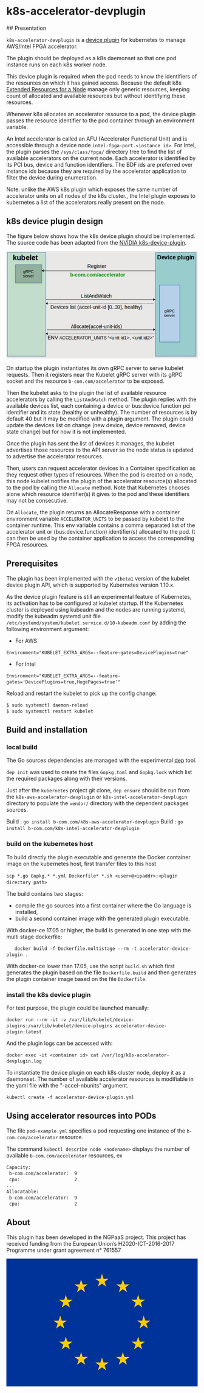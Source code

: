 # k8s-accelerator-devplugin

## Presentation

`k8s-accelerator-devplugin` is a [device plugin](https://github.com/kubernetes/community/blob/master/contributors/design-proposals/resource-management/device-plugin.md) for kubernetes to manage AWS/Intel FPGA accelerator.

The plugin should be deployed as a k8s daemonset so that one pod instance runs on each k8s worker node.

This device plugin is required when the pod needs to know the identifiers of the resources on which it has gained access. Because the default k8s [Extended Resources for a Node](https://kubernetes.io/docs/tasks/administer-cluster/extended-resource-node/) manage only generic resources, keeping count of allocated and available resources but without identifying these resources.

Whenever k8s allocates an accelerator resource to a pod, the device plugin passes the resource identifier to the pod container through an environment variable.

An Intel accelerator is called an AFU (Accelerator Functional Unit) and is accessible through a device node `intel-fpga-port.<instance id>`.
For Intel, the plugin parses the `/sys/class/fpga/` directory tree to find the list of available accelerators on the current node. Each accelerator is identified by its PCI bus, device and function identifiers. The BDF ids are preferred over instance ids because they are required by the accelerator application to filter the device during enumeration.

Note: unlike the AWS k8s plugin which exposes the same number of accelerator units on all nodes of the k8s cluster., the Intel plugin exposes to kubernetes a list of the accelerators really present on the node.

## k8s device plugin design

The figure below shows how the k8s device plugin should be implemented. The source code has been adapted from the [NVIDIA k8s-device-plugin](https://github.com/NVIDIA/k8s-device-plugin).

![<accelerator device plugin design jpeg>](doc/devplugin_design.jpeg "accelerator device plugin design")

On startup the plugin instantiates its own gRPC server to serve kubelet requests. Then it registers near the Kubelet gRPC server with its gRPC socket and the resource `b-com.com/accelerator` to be exposed.

Then the kubelet asks to the plugin the list of available resource accelerators by calling the `ListAndWatch` method. The plugin replies with the available devices list, each containing a device or bus:device.function pci identifier and its state (healthy or unhealthy). The number of resources is by default 40 but it may be modified with a plugin argument. The plugin could update the devices list on change (new device, device removed, device state change) but for now it is not implemented.

Once the plugin has sent the list of devices it manages, the kubelet advertises those resources to the API server so the node status is updated to advertise the accelerator resources.

Then, users can request accelerator devices in a Container specification as they request other types of resources. When the pod is created on a node, this node kubelet notifies the plugin of the accelerator resource(s) allocated to the pod by calling the `Allocate` method. Note that Kubernetes chooses alone which resource identifier(s) it gives to the pod and these identifiers may not be consecutive.

On `Allocate`, the plugin returns an AllocateResponse with a container environment variable `ACCELERATOR_UNITS` to be passed by kubelet to the container runtime. This env variable contains a comma separated list of the accelerator unit or (bus:device.function) identifier(s) allocated to the pod. It can then be used by the container application to access the corresponding FPGA resources.

## Prerequisites

The plugin has been implemented with the `v1beta1` version of the kubelet device plugin API, which is supported by Kubernetes version 1.10.x.

As the device plugin feature is still an experimental feature of Kubernetes, its activation has to be configured at kubelet startup. If the Kubernetes cluster is deployed using kubeadm and the nodes are running systemd, modify the kubeadm systemd unit file `/etc/systemd/system/kubelet.service.d/10-kubeadm.conf` by adding the following environment argument:

* For AWS
```shell
Environment="KUBELET_EXTRA_ARGS=--feature-gates=DevicePlugins=true"
```
* For Intel
```shell
Environment="KUBELET_EXTRA_ARGS=--feature-gates='DevicePlugins=true,HugePages=true'"
```

Reload and restart the kubelet to pick up the config change:

```shell
$ sudo systemctl daemon-reload
$ sudo systemctl restart kubelet
```


## Build and installation

### local build

The Go sources dependencies are managed with the experimental [dep](https://golang.github.io/dep/docs/introduction.html) tool.

`dep init` was used to create the files `Gopkg.toml` and `Gopkg.lock` which list the required packages along with their versions.

Just after the `kubernetes` project git clone, `dep ensure` should be run from the `k8s-aws-accelerator-devplugin` or `k8s-intel-accelerator-devplugin` directory to populate the `vendor/` directory with the dependent packages sources.

Build : `go install b-com.com/k8s-aws-accelerator-devplugin`
Build : `go install b-com.com/k8s-intel-accelerator-devplugin`

### build on the kubernetes host

To build directly the plugin executable and generate the Docker container image on the kubernetes host, first transfer files to this host

`scp *.go Gopkg.* *.yml Dockerfile* *.sh <user>@<ipaddr>:<plugin directory path>`

The build contains two stages:

* compile the go sources into a first container where the Go language is installed,
* build a second container image with the generated plugin executable.

With docker-ce 17.05 or higher, the build is generated in one step with the multi stage dockerfile:

```shell
   docker build -f Dockerfile.multistage --rm -t accelerator-device-plugin .
```

With docker-ce lower than 17.05, use the script `build.sh` which first generates the plugin based on the file `Dockerfile.build` and then generates the plugin container image based on the file `Dockerfile`.

### install the k8s device plugin

For test purpose, the plugin could be launched manually:

```shell
docker run --rm -it -v /var/lib/kubelet/device-plugins:/var/lib/kubelet/device-plugins accelerator-device-plugin:latest
```

And the plugin logs can be accessed with:

```shell
docker exec -it <container id> cat /var/log/k8s-accelerator-devplugin.log
```

To instantiate the device plugin on each k8s cluster node, deploy it as a daemonset. The number of available accelerator resources is modifiable in the yaml file with the "-accel-nbunits" argument.

```shell
kubectl create -f accelerator-device-plugin.yml
```

## Using accelerator resources into PODs

The file `pod-example.yml` specifies a pod requesting one instance of the `b-com.com/accelerator` resource.

The command `kubectl describe node <nodename>` displays the number of available `b-com.com/accelerator` resources, ex

```
Capacity:
 b-com.com/accelerator:  9
 cpu:                    2
...
Allocatable:
 b-com.com/accelerator:  9
 cpu:                    2
```

## About

This plugin has been developed in the NGPaaS project. This project has received funding from the European Union’s H2020-ICT-2016-2017 Programme under grant agreement n° 761557

![EU flag](doc/flag_yellow_low.jpg "EU Flag")